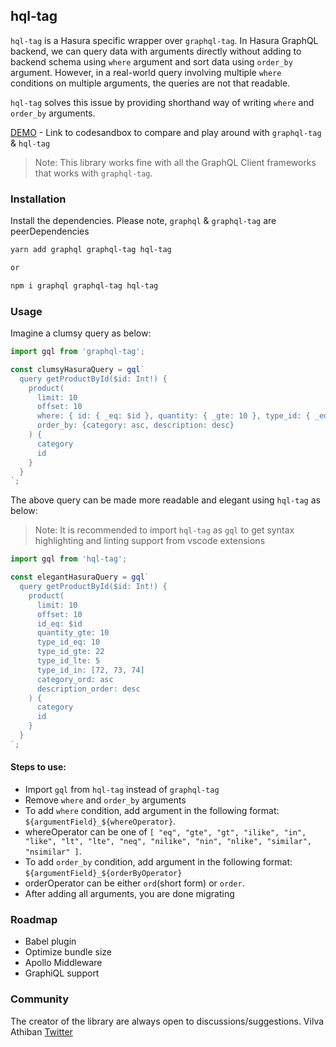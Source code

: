 ## hql-tag

`hql-tag` is a Hasura specific wrapper over `graphql-tag`. In Hasura GraphQL backend, we can query data with arguments directly without adding to backend schema using `where` argument and sort data using `order_by` argument. However, in a real-world query involving multiple `where` conditions on multiple arguments, the queries are not that readable. 

`hql-tag` solves this issue by providing shorthand way of writing `where` and `order_by` arguments.

[DEMO](https://codesandbox.io/s/hardcore-tdd-d9o1s?file=/src/App.js) - Link to codesandbox to compare and play around with `graphql-tag` & `hql-tag`

> Note: This library works fine with all the GraphQL Client frameworks that works with `graphql-tag`.

### Installation

Install the dependencies. Please note, `graphql` & `graphql-tag` are peerDependencies

```sh
yarn add graphql graphql-tag hql-tag

or 

npm i graphql graphql-tag hql-tag
```

### Usage

Imagine a clumsy query as below: 

```js
import gql from 'graphql-tag';

const clumsyHasuraQuery = gql`
  query getProductById($id: Int!) {
    product(
      limit: 10
      offset: 10
      where: { id: { _eq: $id }, quantity: { _gte: 10 }, type_id: { _eq: 10, _gte: 22, _lte: 5, _in: [72,73,74] } }
      order_by: {category: asc, description: desc}
    ) {
      category
      id
    }
  }
`;
```

The above query can be made more readable and elegant using `hql-tag` as below:

> Note: It is recommended to import `hql-tag` as `gql` to get syntax highlighting and linting support from vscode extensions

```js
import gql from 'hql-tag';

const elegantHasuraQuery = gql`
  query getProductById($id: Int!) {
    product(
      limit: 10
      offset: 10
      id_eq: $id
      quantity_gte: 10
      type_id_eq: 10
      type_id_gte: 22
      type_id_lte: 5
      type_id_in: [72, 73, 74]
      category_ord: asc
      description_order: desc
    ) {
      category
      id
    }
  }
`;
```

#### Steps to use: 

- Import `gql` from `hql-tag` instead of `graphql-tag`
- Remove `where` and `order_by` arguments
- To add `where` condition, add argument in the following format: `${argumentField}_${whereOperator}`.
- whereOperator can be one of `[ "eq", "gte", "gt", "ilike", "in", "like", "lt", "lte", "neq", "nilike", "nin", "nlike", "similar", "nsimilar" ]`.
- To add `order_by` condition, add argument in the following format: `${argumentField}_${orderByOperator}`
- orderOperator can be either `ord`(short form) or `order`.
- After adding all arguments, you are done migrating

### Roadmap

- Babel plugin
- Optimize bundle size
- Apollo Middleware
- GraphiQL support

### Community

The creator of the library are always open to discussions/suggestions. 
Vilva Athiban [Twitter](https://twitter.com/vilvaathibanpb)
